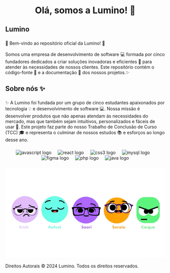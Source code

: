 <h1 align="center">Olá, somos a Lumino! 🌟</h1>

###

<h2 align="left">Lumino</h2>

###

<p align="left">🌟 Bem-vindo ao repositório oficial da Lumino! 🌟<br><br>Somos uma empresa de desenvolvimento de software 💻 formada por cinco fundadores dedicados a criar soluções inovadoras e eficientes 🌟 para atender às necessidades de nossos clientes. Este repositório contém o código-fonte 📂 e a documentação 📄 dos nossos projetos.✨</p>

###

<h2 align="left">Sobre nós ✨</h2>

###

<p align="left">✨ A Lumino foi fundada por um grupo de cinco estudantes apaixonados por tecnologia 💡 e desenvolvimento de software 💻. Nossa missão é desenvolver produtos que não apenas atendam às necessidades do mercado, mas que também sejam intuitivos, personalizados e fáceis de usar 🌟. Este projeto faz parte do nosso Trabalho de Conclusão de Curso (TCC) 🎓 e representa o culminar de nossos estudos 📚 e esforços ao longo desse ano.</p>

###

<div align="center">
  <img src="https://cdn.jsdelivr.net/gh/devicons/devicon/icons/javascript/javascript-original.svg" height="40" alt="javascript logo"  />
  <img width="12" />
  <img src="https://cdn.jsdelivr.net/gh/devicons/devicon/icons/react/react-original.svg" height="40" alt="react logo"  />
  <img width="12" />
  <img src="https://skillicons.dev/icons?i=css" height="40" alt="css3 logo"  />
  <img width="12" />
  <img src="https://skillicons.dev/icons?i=mysql" height="40" alt="mysql logo"  />
  <img width="12" />
  <img src="https://skillicons.dev/icons?i=figma" height="40" alt="figma logo"  />
  <img width="12" />
  <img src="https://skillicons.dev/icons?i=php" height="40" alt="php logo"  />
  <img width="12" />
  <img src="https://skillicons.dev/icons?i=java" height="40" alt="java logo"  />
</div>

###

<div align="center">
  <img src="./teco-fundadores.png"/>
</div>

<p>
  Direitos Autorais
© 2024 Lumino. Todos os direitos reservados.
</p>
